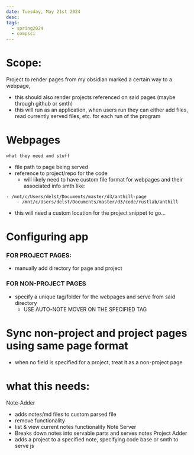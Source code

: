 ```yaml
---
date: Tuesday, May 21st 2024
desc: 
tags:
  - spring2024
  - compsci
---
```

# Scope:
Project to render pages from my obsidian marked a certain way to a webpage,
- this should also render projects referenced on said pages (maybe through github or smth)
- this will run as an application, when users run they can either add files, read currently served files, etc. for each run of the program
# Webpages 
	what they need and stuff
- file path to page being served
- reference to project/repo for the code
	- will likely need to have custom file format for webpages and their associated info
smth like:
```
- /mnt/c/Users/delst/Documents/master/d3/anthill-page
	- /mnt/c/Users/delst/Documents/master/d3/code/rustlab/anthill
```
- this will need a custom location for the project snippet to go...
# Configuring app
### FOR PROJECT PAGES:
- manually add directory for page and project
### FOR NON-PROJECT PAGES
- specify a unique tag/folder for the webpages and serve from said directory
	- USE AUTO-NOTE MOVER ON THE SPECIFIED TAG

# Sync non-project and project pages using same page format 
- when no field is specified for a project, treat it as a non-project page

# what this needs:
Note-Adder
- adds notes/md files to custom parsed file
- remove functionality
- list & view current notes functionality
Note Server
- Breaks down notes into servable parts and serves notes
Project Adder
- adds a project to a specified note, specifying code base or smth to serve js

